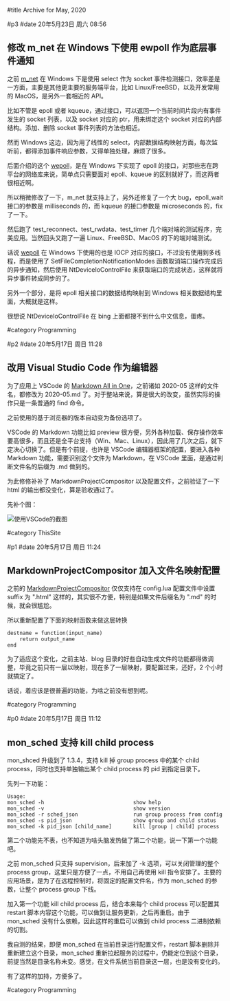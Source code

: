 #title Archive for May, 2020

#p3
#date 20年5月23日 周六 08:56

## 修改 m_net 在 Windows 下使用 ewpoll 作为底层事件通知

之前 [m_net](https://github.com/lalawue/m_net) 在 Windows 下是使用 select 作为 socket 事件检测接口，效率差是一方面，主要是其他更主要的服务端平台，比如 Linux/FreeBSD，以及开发常用的 MacOS，是另外一套相近的 API。

比如不管是 epoll 或者 kqueue，通过接口，可以返回一个当前时间片段内有事件发生的 socket 列表，以及 socket 对应的 ptr，用来绑定这个 socket 对应的内部结构。添加、删除 socket 事件列表的方法也相近。

然而 Windows 这边，因为用了线性的 select，内部数据结构映射方面，每次监听前，都得添加事件响应参数，又得单独处理，麻烦了很多。

后面介绍的这个 [wepoll](https://github.com/piscisaureus/wepoll)，是在 Windows 下实现了 epoll 的接口，对那些志在跨平台的网络库来说，简单点只需要面对 epoll、kqueue 的区别就好了，而这两者很相近啊。

所以稍微修改了一下，m_net 就支持上了，另外还修复了一个大 bug，epoll_wait 接口的参数是 milliseconds 的，而 kqueue 的接口参数是 microseconds 的，fix 了一下。

然后跑了 test_reconnect、test_rwdata、test_timer 几个端对端的测试程序，完美应用。当然回头又跑了一遍 Linux、FreeBSD、MacOS 的下的端对端测试。

话说 [wepoll](https://github.com/piscisaureus/wepoll) 在 Windows 下使用的也是 IOCP 对应的接口，不过没有使用到多线程，而是使用了 SetFileCompletionNotificationModes 函数取消端口操作完成后的异步通知，然后使用 NtDeviceIoControlFile 来获取端口的完成状态，这样就将异步事件转成同步的了。

另外一个部分，是将 epoll 相关接口的数据结构映射到 Windows 相关数据结构里面，大概就是这样。

很想说 NtDeviceIoControlFile 在 bing 上面都搜不到什么中文信息，蛋疼。

#category Programming

#p2
#date 20年5月17日 周日 11:28

## 改用 Visual Studio Code 作为编辑器

为了应用上 VSCode 的 [Markdown All in One](https://marketplace.visualstudio.com/items?itemName=yzhang.markdown-all-in-one)，之前诸如 2020-05 这样的文件名，都修改为 2020-05.md 了。对于整站来说，算是很大的改变，虽然实际的操作只是一条普通的 find 命令。

之前使用的基于浏览器的版本自动变为备份选项了。

VSCode 的 Markdown 功能比如 preview 很方便，另外各种加载、保存操作效率要高很多，而且还是全平台支持（Win、Mac、Linux），因此用了几次之后，就下定决心切换了。但是有个前提，也许是 VSCode 编辑器框架的配置，要进入各种 Markdown 功能，需要识别这个文件为 Markdown，在 VSCode 里面，是通过判断文件名的后缀为 .md 做到的。

为此修修补补了 MarkdownProjectCompositor 以及配置文件，之前验证了一下 html 的输出都没变化，算是验收通过了。

先补个图：

![使用VSCode的截图](images#vscode_markdown_all_in_one.jpg)

#category ThisSite


#p1
#date 20年5月17日 周日 11:24

## MarkdownProjectCompositor 加入文件名映射配置

之前的 [MarkdownProjectCompositor](https://github.com/lalawue/MarkdownProjectCompositor) 仅仅支持在 config.lua 配置文件中设置 suffix 为 ".html" 这样的，其实很不方便，特别是如果文件后缀名为 ".md" 的时候，就会很尴尬。

所以重新配置了下面的映射函数来做这层转换

```source
destname = function(input_name)
    return output_name
end
```

为了适应这个变化，之前主站、blog 目录的好些自动生成文件的功能都得做调整，毕竟之前只有一层以映射，现在多了一层映射，要配置过来，还好，2 个小时就搞定了。

话说，着应该是很普遍的功能，为啥之前没有想到呢。

#category Programming


#p0
#date 20年5月17日 周日 11:12

## mon_sched 支持 kill child process

mon_shced 升级到了 1.3.4，支持 kill 掉 group process 中的某个 child process，同时也支持单独输出某个 child process 的 pid 到指定目录下。

先列一下功能：

```source
Usage:
mon_sched -h                             show help
mon_sched -v                             show version
mon_sched -r sched_json                  run group process from config
mon_sched -s pid_json                    show group and child status
mon_sched -k pid_json [child_name]       kill [group | child] process
```

第二个功能先不表，也不知道为啥头脑发热做了第二个功能，说一下第一个功能吧。

之前 mon_sched 只支持 supervision，后来加了 -k 选项，可以关闭管理的整个 process group，这里只是方便了一点，不用自己再使用 kill 指令安排了。主要的应用场景，是为了在远程控制时，将固定的配置文件名，作为 mon_sched 的参数，让整个 process group 下线。

加入第一个功能 kill child process 后，结合本来每个 child process 可以配置其 restart 脚本内容这个功能，可以做到让服务更新，之后再重启。由于 mon_sched 没有什么依赖，因此这样的重启可以做到 child process 二进制依赖的切割。

我自测的结果，即便 mon_sched 在当前目录运行配置文件，restart 脚本删除并重新建立这个目录，mon_sched 重新拉起服务的过程中，仍能定位到这个目录，前提当然是目录名称未变。感觉，在文件系统当前目录这一层，也是没有变化的。

有了这样的加持，方便多了。

#category Programming